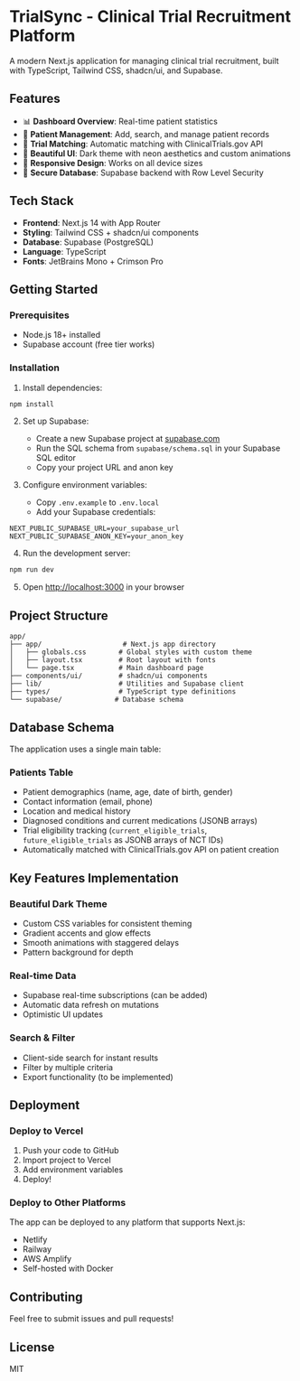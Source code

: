 # TrialSync - Clinical Trial Recruitment Platform

A modern Next.js application for managing clinical trial recruitment, built with TypeScript, Tailwind CSS, shadcn/ui, and Supabase.

## Features

- 📊 **Dashboard Overview**: Real-time patient statistics
- 👥 **Patient Management**: Add, search, and manage patient records
- 🔬 **Trial Matching**: Automatic matching with ClinicalTrials.gov API
- 🎨 **Beautiful UI**: Dark theme with neon aesthetics and custom animations
- 📱 **Responsive Design**: Works on all device sizes
- 🔐 **Secure Database**: Supabase backend with Row Level Security

## Tech Stack

- **Frontend**: Next.js 14 with App Router
- **Styling**: Tailwind CSS + shadcn/ui components
- **Database**: Supabase (PostgreSQL)
- **Language**: TypeScript
- **Fonts**: JetBrains Mono + Crimson Pro

## Getting Started

### Prerequisites

- Node.js 18+ installed
- Supabase account (free tier works)

### Installation

1. Install dependencies:

```bash
npm install
```

2. Set up Supabase:

   - Create a new Supabase project at [supabase.com](https://supabase.com)
   - Run the SQL schema from `supabase/schema.sql` in your Supabase SQL editor
   - Copy your project URL and anon key

3. Configure environment variables:
   - Copy `.env.example` to `.env.local`
   - Add your Supabase credentials:

```env
NEXT_PUBLIC_SUPABASE_URL=your_supabase_url
NEXT_PUBLIC_SUPABASE_ANON_KEY=your_anon_key
```

4. Run the development server:

```bash
npm run dev
```

5. Open [http://localhost:3000](http://localhost:3000) in your browser

## Project Structure

```
app/
├── app/                    # Next.js app directory
│   ├── globals.css        # Global styles with custom theme
│   ├── layout.tsx         # Root layout with fonts
│   └── page.tsx           # Main dashboard page
├── components/ui/         # shadcn/ui components
├── lib/                   # Utilities and Supabase client
├── types/                 # TypeScript type definitions
└── supabase/             # Database schema
```

## Database Schema

The application uses a single main table:

### Patients Table

- Patient demographics (name, age, date of birth, gender)
- Contact information (email, phone)
- Location and medical history
- Diagnosed conditions and current medications (JSONB arrays)
- Trial eligibility tracking (`current_eligible_trials`, `future_eligible_trials` as JSONB arrays of NCT IDs)
- Automatically matched with ClinicalTrials.gov API on patient creation

## Key Features Implementation

### Beautiful Dark Theme

- Custom CSS variables for consistent theming
- Gradient accents and glow effects
- Smooth animations with staggered delays
- Pattern background for depth

### Real-time Data

- Supabase real-time subscriptions (can be added)
- Automatic data refresh on mutations
- Optimistic UI updates

### Search & Filter

- Client-side search for instant results
- Filter by multiple criteria
- Export functionality (to be implemented)

## Deployment

### Deploy to Vercel

1. Push your code to GitHub
2. Import project to Vercel
3. Add environment variables
4. Deploy!

### Deploy to Other Platforms

The app can be deployed to any platform that supports Next.js:

- Netlify
- Railway
- AWS Amplify
- Self-hosted with Docker

## Contributing

Feel free to submit issues and pull requests!

## License

MIT
